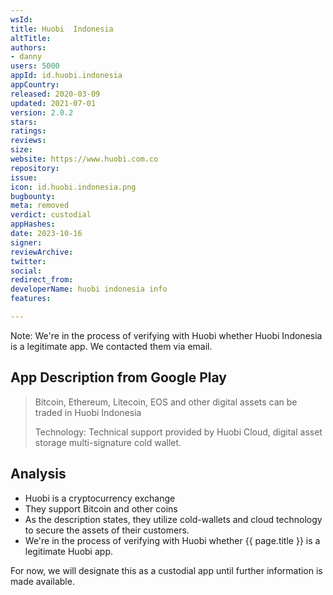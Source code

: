 ```yaml
---
wsId: 
title: Huobi  Indonesia
altTitle: 
authors:
- danny
users: 5000
appId: id.huobi.indonesia
appCountry: 
released: 2020-03-09
updated: 2021-07-01
version: 2.0.2
stars: 
ratings: 
reviews: 
size: 
website: https://www.huobi.com.co
repository: 
issue: 
icon: id.huobi.indonesia.png
bugbounty: 
meta: removed
verdict: custodial
appHashes: 
date: 2023-10-16
signer: 
reviewArchive: 
twitter: 
social: 
redirect_from: 
developerName: huobi indonesia info
features: 

---
```


Note: We're in the process of verifying with Huobi whether Huobi Indonesia is a legitimate app. We contacted them via email.

## App Description from Google Play 

> Bitcoin, Ethereum, Litecoin, EOS and other digital assets can be traded in Huobi Indonesia
>
> Technology: Technical support provided by Huobi Cloud, digital asset storage multi-signature cold wallet.

## Analysis 

- Huobi is a cryptocurrency exchange
- They support Bitcoin and other coins 
- As the description states, they utilize cold-wallets and cloud technology to secure the assets of their customers. 
- We're in the process of verifying with Huobi whether {{ page.title }} is a legitimate Huobi app. 

For now, we will designate this as a custodial app until further information is made available.